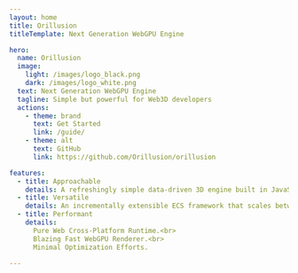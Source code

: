 ```yaml
---
layout: home
title: Orillusion
titleTemplate: Next Generation WebGPU Engine

hero:
  name: Orillusion
  image:
    light: /images/logo_black.png
    dark: /images/logo_white.png
  text: Next Generation WebGPU Engine
  tagline: Simple but powerful for Web3D developers
  actions:
    - theme: brand
      text: Get Started
      link: /guide/
    - theme: alt
      text: GitHub
      link: https://github.com/Orillusion/orillusion

features:
  - title: Approachable
    details: A refreshingly simple data-driven 3D engine built in JavaScript. Free and Open Source Forever!
  - title: Versatile
    details: An incrementally extensible ECS framework that scales between a library and a full-featured product.
  - title: Performant
    details: 
      Pure Web Cross-Platform Runtime.<br>
      Blazing Fast WebGPU Renderer.<br>
      Minimal Optimization Efforts.

---
```


<div class="heroDemos">
  <div class="container">
    <Demo src="/examples/pbr.ts" :code="false" :height="450"></Demo>
    <Demo src="/examples/pbr2.ts" :code="false" :height="450"></Demo>
  </div>
</div>
<Logo :homeHero="true"></Logo>
